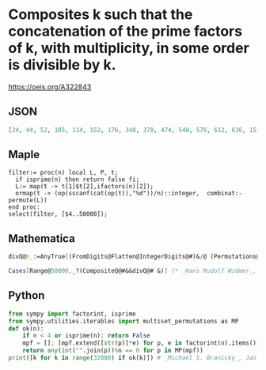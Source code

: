 # Composites k such that the concatenation of the prime factors of k, with multiplicity, in some order is divisible by k\.
https://oeis.org/A322843
## JSON
```JSON
[24, 44, 52, 105, 114, 152, 176, 348, 378, 474, 548, 576, 612, 636, 1518, 1908, 1911, 2688, 3168, 3204, 3425, 3905, 4704, 5292, 5824, 6372, 7695, 7824, 7868, 7928, 8064, 8208, 8352, 8398, 9072, 10128, 10296, 10302, 12467, 17424, 24424, 25662, 25872, 26712, 26816, 27808, 28749, 29484, 30912, 31356]
```
## Maple
```Maple
filter:= proc(n) local L, P, t;
  if isprime(n) then return false fi;
  L:= map(t -> t[1]$t[2],ifactors(n)[2]);
  ormap(t -> (op(sscanf(cat(op(t)),"%d"))/n)::integer,  combinat:-permute(L))
end proc:
select(filter, [$4..50000]);
```
## Mathematica
```Mathematica
divQ@n_:=AnyTrue[(FromDigits@Flatten@IntegerDigits@#)&/@ (Permutations@Flatten@(ConstantArray @@#&/@ FactorInteger@n)),Divisible[#, n] &];
```
```Mathematica
Cases[Range@50000,_?(CompositeQ@#&&divQ@# &)] (* _Hans Rudolf Widmer_, Jan 15 2024 *)
```
## Python
```Python
from sympy import factorint, isprime
from sympy.utilities.iterables import multiset_permutations as MP
def ok(n):
    if n < 4 or isprime(n): return False
    mpf = []; [mpf.extend([str(p)]*e) for p, e in factorint(n).items()]
    return any(int("".join(p))%n == 0 for p in MP(mpf))
print([k for k in range(32000) if ok(k)]) # _Michael S. Branicky_, Jan 19 2024
```

